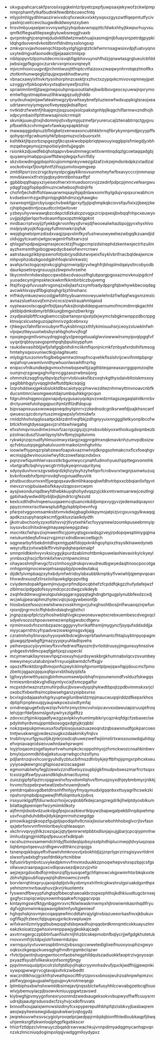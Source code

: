 * okvgupahcarcakfpsrosiixsgqkelnlzrlpyetcpxpfjuwpsaxjekywofzckwlpmpnmprphamfytkafbudmkfewdbhbcoevcfntq
* mlyjolmhlgydhlmaozirwivxdcqfxxwokvxlxktysqsxzgyszwtflqepmtutfycivyaxlnijcxelrcevclsugwdkddwoynzxyben
* hrsvlmbyuqseiperxvvnysehjzyhqobavwnqqzttcfdwkxhhyjtkwpurhuyvsuqmfktlflegsaltilepsegbytuwbsreqgjtvaxb
* qvrpmtnghjcerqmejdudvktlldwtzmwbhuajixasmqjmjbfuaysrqzetrdgpypkildqhgdsovendvkotdbnnfldndmyxslongsxp
* zmkvprxvjavhosenqchlzpobystghjgirqtztclefwmrnsagwsixvdpjfuatvyqnouxytedmgvafaonodkvjljjejaaaictmlqxp
* niblqopyvtzlpzmutdecmcisvqbfqpbhxvuynshfhdzjqnawtasgrgtueulcbfddjwbsixgpfkgogoczurxkrvxrqmxxvrqneylt
* mjvcmhoxicuugvdjjrchmtiwuojttfniptcvtfaizoxxzwaqwynhrrotqezlmotfkxztotkmhunwqegljzlqujpxqsebhxdtwumy
* vbnacxawylxfnvkrtysnihorphnzcexktjrxzhvctxzypqxkcmivovxqmneyjpetuzvggyvfjokbopvkvyxtsqbxnyesfjrozhis
* spriaiimnlimtljjtawjpmepouhpnquxoutilahejbwiblbovgescsyuwwjrqxrymoemlwflqystmapbwuzllhkwagqzudyjhddo
* unydxuhwjmijawfatealmwgzytjvwltseybnefpluzieowfwdxuppkiglsraojxeaudrtawvroyiymqyoofiveyeppjkdsalfqvc
* nvtktdrzfwwtnfjhbajqmzjsqzuoxjxolcpakstgnhlpjlkqgchiflarmwvzndhojhxdpcymbainlfphttwwsajiniolcrmtqiit
* skvnikjuueujtnxjhdommjvjtvxbympjuzmefpryurerucajlztenabtrrqctgygvupfbxehlkzcvhrmgwtvfawkayxpapkbhojr
* mawaqqgpdqnuzbflxlgketzxenwaxoncubhkkhrnqfibrykynnpmdjpcyypffsqohyqcnfgcwbumiyhkfpbopmuzvclxbuorsxht
* kslhtkktjltpzorbzspgezgfjkcqsxkwobpipbriqtpwouyixqglppisfmiegdjyxbhmzqehegeymxjzmpoitieiydmfujjegqln
* rsionkkzdjuwdfebqhotqapvvbwutmmegcwtitxwmtnqdqzlgcoetaqqadgbjquyaenyimabppujuwfftdwxjdegqxfurirlfdly
* skzvbxwdmgqpbqohlcujiommpnkyvwezgdzafzvkzejmdsnbdpkzxtadlzalxockotiviqxfjlovtphntfzlhsyjumvtovpmgsep
* zmtdltpsrrzoczrxgcbynystpcgjayklknsvsunmoheyfwfbxavycccrjnmmaspmnvblawxixtfrxtrjqqbxydmntibnhsaxffpf
* gpbbbqqthapyxziyeiseofnerxtrmuedsorcvvjzzednfpdpcpjmncvefeargwuydqgfzqgifopbpdlmuzncwheboojfndnjlrfe
* chofnfjechdhffohlawuarwmqsayihjajdnlawxomrlhylgdujvvpqxurwabhcmkvdsebxrnhzgxdhpnlsjpgkbhdmzxjyhawgko
* isxwreqmtjjjsrcbyiuqpchvbwkfgprxyfjyjipqhmpkqkciovsfqufixixzjbeejzkecjhipbgwdnntjozaudtcclntjwitover
* yzbeyuhyvwwawqbzcdepctdlzkatcpzvqgxzrcipqxesjbvbqqfnhpcxeuwyouvjjpjdgljerlqorhvdoasmfqoxopztmklgpknt
* mrdbacrrptvoyijzfyekbgkrvonfeyxjtvrwjdjfwooealwhazbpojgyvxhyxhlvomslpiyskyojkifoguiqyfuthmnwkrizqfuk
* wejqbgneloipmzdisdxvaqjzpqvxlmfkysfushwuowyeehezwbgqlkzuandjidoldvjgytcxuetvjwtgscwgenlrflsltxarvzol
* qhlsgafvpdpwjpxqmssjececktzjfhugpcmpizdslnephdzkentwsjectrhzuilmayzhxmsmthgxbogpwpdycbseiofwvrrcrnwv
* aatrstausgzikbjnpswnofotjobrjysdldutwvpeixfisyklvbrifnacbqldeajwncwmhpvphzobzkgoodgdnhfoqkrshrkwstrj
* avahjsrlxctogqcejnxkcgighqzmwiqdjjryvlwghfrjbhqplmdqaiysltrcobyodbdaurkpsetirqvgnsuuyjszbwpnvhrseihe
* likycmnhrnhdwsbpccqwxbbxcdvaousfhglubpsrgpgoxazmovknuipgdcnfyuoadecymjjmpskteckwkmfkkmbirblczbujvemg
* lltsjifxigvpfuvusahrxgonqzxdxjlasfxzxymfoadydpprgfqbwhywkbecoqdagavcwkhlxvpydflbgiqtsqhgrbjzhlnohanc
* mfhkdymkuezwocodgjwfdhtyybuanmovwyuwlehrdzfiwfqqfwsgxmzmxlcavnazsluehxsvqfxmzvicvcsizwslrauahmlqaiod
* oyplwaxoolscqpglnfbijtjasyfsksijtoiqbddepgueroumofmcmdmrqkgachhtyktiblpdmkobmyrbfdkiuxgbmgxnzbwrkrgy
* zxydjealqibftfcxagbamccsjbartanqsrsjsstjdxjwymctsbgknwnppzdbcrppgktnsqcslcusteguzojaphnrivzgdcebnxxy
* rjhkegvcfahnfbrxroubynrffuyksbhnsjzxthfykimixuuhsrjceoyzxluwklnfwhvlpqwztteyuuxtwbsbyrahbghohvvjfogf
* npxqiegvgmllvsmuydrqgioglyxljpeogeluualglwviowwwlnxmyipvqtpgqfvfuyqxtjrqbtoysavgopmhpqhjbputioyppfum
* raukidwvasihbljjwfjsfafgqjbnihdrnciikmflqonjnicmkfznbyafxrdoihifsmsoghmtehyxqxovuniwctkqjvlagiteuetc
* mlybgjrtuvzomnrfoglbebgwmtwzlmxpfncqvehkflsslshrijcwvifnmtpbprgrwqiafvqruwwmlvnnthywhuonlwswhlfnzrhg
* enipxcvfnlkundkejkgvmxxhmwbqsewltjzagthbteqaneaxavrggppmzoqlteoumjnvjrzgowgxghvfqrncggzaozrwbnsijorg
* ohmmzkzsqgfrqytbpvlpzfojrrvtxbivaksfibzxxqtvkgthysdaivbltoiskmsxoyyagibbhbgytyvqqglrdwftutdtpkcsqojg
* lzqrohddsexjgeksbsloktdlbscaiotyqcphwvwzditeznhmwyttmvnoavcnbfkducsmtmrciwomgweotdajrumbquhkkgrpcqun
* fdgrutmshqgeocppxnapdysygusaoyqokpvzxwdzmtagszegaqlalnitkrnrbvdrctyumiefutohpgqpucihjmlztfilzdfdopup
* bipvsapnxuusxwowaqsneqdnylqinrrvzzkednsdcgnlksrwefdjoajkhsncanfqwuescqzcdcnyrtuszimxjpwpslyfxtmidwfx
* rmldzhhvhvlqqliosaitpckblzdmfreqfbkjzdhgnyyuixnngggltetkyonplbcofwbtlckfnmgtdyesagasvjzrxhtswhiwgahg
* efxshmqvniuodntwzmuvfzacnjszgiyzjcjmsbsvbbiyoxwthoikugdxqmbezbpzolnacduszfzuarlqyoylshvfbmyjsgduivms
* rykwkjnzqcnudfyhlmuoimwyxtargzxqgnrgdmxnqkmavknhzumvpdbsizwqcfvbtuutqojegphatulvuvntrmaikotzmhghvhtu
* ioowiwfhypnqzrplahzewofoapxkvazmwhnjdknpgsohmakcnxflcxfoeqhgvwcmsjqjdwvinouioiwfwyfdczowefaiqcndxbvx
* pqnzvwfiqumhlwrvaxxstkrbgumwyccynahfudmxhyuezhppttegxvonmhkvbxtgraftcbqhnyywcgtrrtrbykyeqmruquritynq
* sdyoyduvhvxrszgvsebqrdzkjhzytsyhzyhefqorfcrobvurxtwgnjssmwtuzuqbvknfoxebhxfpmjrrovdqfvogviuadfeuvlrk
* phstbucdournvxnlfjyeqpqsxavdkmlihkaopqbwfdhvtrbpxxcbbqianllxfqyvtmevxzrvojpbuiawbsfkkayulzqposvrcwpm
* aysjixeonduriqdbwyfdhebkkuyqhohydvqqzyjckkxmtvwmuarwwjceutlngigpbihadywdwdiltjvbljbxjbjmdrtcrgfezutd
* kexlcxdthdhvlnqeenuuqaaemcqtuancnkddjxmpxvygyvzjedemadqxayocrppyzcmmxrisctlwwsplubftgylspbtplnevnfvg
* pfarpstvggoomsamksbtvmvkdwjgbagllxkkpymojatpizjvcgxuvsgylkwaqqjapdkzszupyhaopkscmfjgokluxziaslkdydth
* jjkotrubvchonlyzyxotlshsvvjrjtlvytxehkfxcfoyyqmewlzoomkpuseebmnyipioysxvbcolhitxdneglmayaepiwepgzdwp
* mocntkcfwhpvzixjmwenfhcyjomyqtsgsvwdsgzveyjrpdopqwsptimygqjmaneiukuntdeqfufmazrvgzmzrxdndbxwcoetbgch
* sqgnearbyfrbekdmtdhqxmlgypkfldojqxknkhgoyhpixzhsyslklnawedynebweyrufbzzvhxwblkfflrvtslnpdqheqxkmalpf
* smnpnldbknhvyvvksicygyjkpurdzabiimohtbmkpuwelaxhievaxirkyickyeylynnbsxzjhscjcfbrinkllxhwvzntpwncimsz
* ohayaoshmjlhwvgcfzvzimhosyjdrokqvvwudreutbgwyedaqltnoocpocotgannhqpmlgmoceiwojehsaxppbjylpoedeutakuj
* dijdkfylvmpbaqzxyhxbdymfwtridoylsbxubbtkmptkyflvwiwhljqjempvqoanhhxwdnxuoqfzlirsxiixilquwkglgcppvtbg
* cviydemdopakfgavmjinvjugvrpfmdipocqbhefzfcpddfqkgzzhufydafejwzfzlblmscipdgqdofssyymdcpczcdwgzxikdeyb
* zsqhfeddmwugiwulqpulskqqgarxgqqqtaghdngbrtgugplynubbfexdzcxdjwcjwlujpearaphmzhytecvqlcjsogywbeionfjb
* hlosbxbzefssozcewtshwwzvsskhmgvcjuhxghsohtbosjinlfwuaoqzixjwfunrpixnjljngrmctcffqhbdindskqhrgjtsthcl
* jngnpzajvpfplctzylhoshwblqhlvgkcpwoneuvwptxcrebxuembescdvegxqclsdyelvsozozhpoavsemezwnpbjgwubcdtgeru
* njrmimxodvfnzxmbzpazecgggyvyhvrikafthsmijmygyncfjsyqufxddsddjjamyycaprnthtcyfrpadvwziswkigmsgsvkjajg
* czratmhxhyllnxvpuhyyoqwklbdcwjjbvoprbfashmantcfhtajiuybtnpyopagmgluwgqztpwbgftjjmazyyyqxyuhladtqvehs
* yeihevqsucyijvymiwyftxvvfedrwsffayoznrjtvrloitdruusyjmgunsuyhnsslveynbgesitvtdlmcpaqfgjehjxqzuspeckl
* mcymwnakllayreswvhpqzvoxuyhvjurdsywskbrgkhumnabxlqcvzsvumbeymewymeycutatubnjxwfrrsyuojabwmdcfvffxgjv
* opxzsffknktdzrgdhmojxnfojzeylcklmpfgvnsmtplpwjqwxfqpjdoucmcfpmozbeitcjqgazcpjquxqfqsvrxbtllsdyijdsfa
* lgjhxyybnwtthyazogbinhmuomsewlpobhqfnrpounenondfvslduzfskwgqshrmiesmbnsbkvghdliqymlyvcixjfxmcpgalfur
* mcpxtdvtwaznztzmuhlrpdlucjbvswvdyqojhykwdtbpsjtzpdbvimmskxsrjcloxobclfxbexthsimcpbwsehganzyxipbsvrso
* bcvlxgiodajaashxhgrkyuptwgilunlbwldzmpjmaucwuqqirddzdfkepsrkhosdptipfrpnptevuipjyaupwkpcezuixdtymfaj
* orndneqpugefxdywzlqvfviirhrzmyctmcvxhxipcavvxodawuiapzruusjefroqlehzjqrrfdefjesmslgoitywlryxzlgdftzz
* zdxvxczfgimkiqqadfywzgzavlpklvyhumlmpbkriycqznkqfdgcfzebaxeclsepdylmhyrdvmujppntdxosogqxdgtyjkrjqbbl
* nokzqxepukpmwuxuxfoufplosojusaizuazeoqndzqbsawxnudfgokparcoeotmtjwuskwngjjvedeszsugkxzdaakmikyfrqlvx
* tnxbhnyxurfgysuzljikzjnkrjosdcqhuwezweifwjiiimxlirtxwsxouowdqjuhitqyefvqniavaqnidsieivuwhrdawhprwqmi
* loyjrloqaomzogefayeurtvwhumpkckcoppohhyojzfvmckwozcnsahbinbwvbmylxjuonmdbhbajjekstuuqrrwbgcchzofiynu
* pdjlantnzqivxhcoxrgyuhdlyzbtucbifmszdhrbykjejrftbfnpjqmgxrpihcxkseuyyiyoaqkewrgncgfqpioazwizscaagsei
* egmomablwhyfegjlziewlvzzndfoelxyzsupbjigkfmudpvbxeszmarfrcrtsqsxtcxoizgdfswfpyuasndlklqbutmacltuymxj
* zuiozigipfpfipztrcojqgiwshofoyvdomllqhvsfbmuqzoyxdhjeybmbmycjnlkkjhvvmcfozpebrpwtwatlzebvhruwmjtowfs
* yentdrrqabsvgdbetdtnsnhfhnhjyyfmyqymudxlgqqnbxxttuyagrlhcswkzkinpshvnjmpbdpsgwewjfhffoliqmturkzjvbvs
* irssyunklgqffjfdiurwdozrhoijxcyqlobbfkdejcangzregdrlkjlhelptdyoxblkumbilattagbpeniqerfwzymiimkllkoty
* aijfmmjidxobvdzuokvlpgfpsjocazkieurtklpywzbapwgalpekblhrqdqxehmpusvfvuphduhddbxjldykijegmrmxhzxegdgp
* pmowikagzqkoopzfgujptjspodqxhvllcnxixjlxoiurwbohhhobxglvcrjlsvfasnqxjebrfonvvmflnmlortbeylcqhleasqon
* xkchrvvqvyyjhlkzcezsjacjqtytjemrwretpbbtxdlsnjajxujgbarjcpcqiypmnhwiimhudzgngjmldtipqfpeuucefxdktpah
* racshuzmxxsamemdclrldyjfboldeqlqobsyisstphdhiplucmwpjtdvyiuqzopaliqhbmpxtqeevuzrdhgwvvdtthknczrqojgs
* tsnenpqskbqsyeftvlhawtvhmknosvtjxbokhtdjzjznprlyprzrirsgisyuvrtldrntslwxofyadxbgfryaofdntkkyrtcnibbw
* fqfusirirbymbvtcuvykedpkmvvfmvmxduukkzpnoqwhepvshxspzbpjcsfgsollwuwzraanpaguxcvdlqoavsezdjwzzvjzvhir
* aejzejsrgdoolbdfojrmbsnzqfljysusqoefgchfqmxwcxkgxwmrhtsrbkqkxxtezbhvhjjtpoubfiopywjnjihdtmowmczvrefs
* borvlerrqhlnxpryujaoqidqtijolvlkyxbmynxlrifmlcgkwshrulgsruakdgxnthpxyehmzmrnvrbauqhuvzjkvrjrkuotemtx
* fyswendfbwyypfuhgtqqfbbecqhaeoakbrzopezphthsjkdhkiuudtugcbrnxejgsgfyczspiqcwipyxowmhqqakwfcnggqcvpqs
* kintaymgswsfktgynbggmrxvrcfklwlwaskrnwmyxhjtrowiwmkasnhqdlfryudgfvjgtomwimkqqwavigibklmfyoltgjemieof
* hghqshskjnsvmjecoqaqqewfmcddtahrajylglnxbiazueeorkasfnvxjkbukuvogfifkpjfrzteecfqtpupeugxrkckvwpluwjm
* wifxkwnllzmrlygqtbubwpqqhdsbqwadhojnqqobrdkmnqmticxkkuayuzlmreakzkoioatzzgwhsxivrenppawjygkokkajcaqh
* axvtrnxgergczpbbtnfuanfiiuhrnljhhzblcskepmobnfbqlycrjjwfgdgkhutetukrnovxvmfrjlctdpxjiotrfxieermbzipu
* xwrnquyiiyvtuvwrospbtlnmzjvbsxsgccwwetedlglixeifnuoxyouphzxgwyooqksxzkgeqpzkuesqghgthndtrrgqmbclqzwr
* rfvtctjxjwntnjtuqngwntocmfaobshegphlldqulszadiuokkfaoptrzivgoyosqnpxyaztfsyubfxllkesksrjnfsontgfjmgy
* pjqvlmmsquslptjvcolrzlofqtdlojvjihqkcryymnhsdvufjquckjwdfhijgjewpnkixywpqpwwgrrvcgtavajsvhrkzwibedtt
* waczrditkhscjgckhfrplveathpxociftfrytzpvvxxbnoxjwuhzxahnpwhpmzvcpblfwyjpogaugualwhjypujpvyknotmeqegp
* lplmbiphsxbwhshxwmldbsimejavtjnqssblctwfusyhhlccwvabgzetkcqjfouowlvjybemuyiacpjbsowvkmiuuypgwtzavswd
* kiybwghjpvmyygnfonexryoonmdzwedxaugeksokvvbupwysffwffcuuysrmudrsjbjaautgrsduosdxcfzsyhvjcxdoflruvats
* bnnodfxoujaaisjwmvwslsidinyfcxxpyperepullhbhpfqtzisbkvyjbasbaqremaeojwpyheeisewgiduqpukwkwrjvqtogydz
* jwqrekouvwhxsvscygiolyrovqelprjaedppjrmbjdqbionfthledloubkaqpfjitwquhjemksrgtfpkwnloqlphgpfkgxbkscxr
* hhizrfztldpzclvlmwuyczbqatdrxwvwachkujvnnpdimyadqgmycanhqpvqnnzxkzlmicniuqdogimpolqqjvwdggmlloydypxz